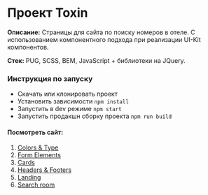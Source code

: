 # Проект Toxin

**Описание:** Страницы для сайта по поиску номеров в отеле. С использованием компонентного подхода при реализации UI-Kit компонентов.

**Стек:** PUG, SCSS, BEM, JavaScript + библиотеки на JQuery.

### Инструкция по запуску

-   Скачать или клонировать проект
-   Установить зависимости `npm install`
-   Запустить в dev режиме `npm start`
-   Запустить продакшн сборку проекта `npm run build`

#### Посмотреть сайт:

1. [Colors & Type](https://webcraftt.github.io/toxin/colors)
2. [Form Elements](https://webcraftt.github.io/toxin/elements)
3. [Cards](https://webcraftt.github.io/toxin/cards)
4. [Headers & Footers](https://webcraftt.github.io/toxin/headers)
5. [Landing](https://webcraftt.github.io/toxin/landing)
6. [Search room](https://webcraftt.github.io/toxin/search-room)
